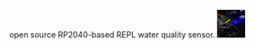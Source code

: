 open source RP2040-based REPL water quality sensor.
<img src="IMG_8091.JPG" height="50vh" width="50vh" />
